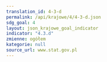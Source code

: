 ```yaml
---
translation_id: 4-3-d
permalink: /api/krajowe/4/4-3-d.json
sdg_goal: 4
layout: json_krajowe_goal_indicator
indicator: "4.3.d"
zmienne: ogółem
kategorie: null
source_url: www.stat.gov.pl
---
```

